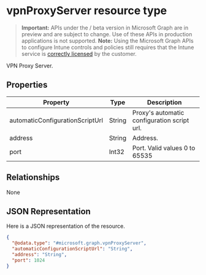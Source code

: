 ﻿# vpnProxyServer resource type

> **Important:** APIs under the / beta version in Microsoft Graph are in preview and are subject to change. Use of these APIs in production applications is not supported.
> **Note:** Using the Microsoft Graph APIs to configure Intune controls and policies still requires that the Intune service is [correctly licensed](https://go.microsoft.com/fwlink/?linkid=839381) by the customer.

VPN Proxy Server.
## Properties
|Property|Type|Description|
|---|---|---|
|automaticConfigurationScriptUrl|String|Proxy's automatic configuration script url.|
|address|String|Address.|
|port|Int32|Port. Valid values 0 to 65535|

## Relationships
None
## JSON Representation
Here is a JSON representation of the resource.
<!-- {
  "blockType": "resource",
  "keyProperty": "id",
  "@odata.type": "microsoft.graph.vpnProxyServer"
}
-->
```json
{
  "@odata.type": "#microsoft.graph.vpnProxyServer",
  "automaticConfigurationScriptUrl": "String",
  "address": "String",
  "port": 1024
}
```



